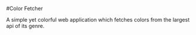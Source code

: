   #Color Fetcher

A simple yet colorful web application which fetches colors from the largest api of its genre.
